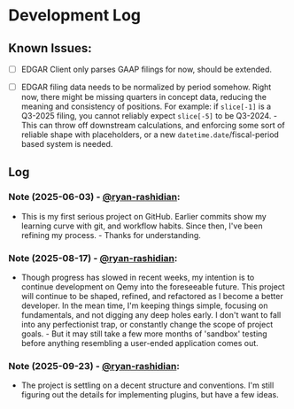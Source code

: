 # Development Log

## Known Issues:

- [ ] EDGAR Client only parses GAAP filings for now, should be extended.
- [ ] EDGAR filing data needs to be normalized by period somehow. Right now, there might be missing quarters in concept data, reducing the meaning and consistency of positions. For example: if `slice[-1]` is a Q3-2025 filing, you cannot reliably expect `slice[-5]` to be Q3-2024. - This can throw off downstream calculations, and enforcing some sort of reliable shape with placeholders, or a new `datetime.date`/fiscal-period based system is needed.


## Log

### Note (2025-06-03) - [@ryan-rashidian](https://github.com/ryan-rashidian):

- This is my first serious project on GitHub. Earlier commits show my learning curve with git, and workflow habits. Since then, I've been refining my process. - Thanks for understanding.

### Note (2025-08-17) - [@ryan-rashidian](https://github.com/ryan-rashidian):

- Though progress has slowed in recent weeks, my intention is to continue development on Qemy into the foreseeable future. This project will continue to be shaped, refined, and refactored as I become a better developer. In the mean time, I'm keeping things simple, focusing on fundamentals, and not digging any deep holes early. I don't want to fall into any perfectionist trap, or constantly change the scope of project goals. - But it may still take a few more months of 'sandbox' testing before anything resembling a user-ended application comes out. 

### Note (2025-09-23) - [@ryan-rashidian](https://github.com/ryan-rashidian):

- The project is settling on a decent structure and conventions. I'm still figuring out the details for implementing plugins, but have a few ideas.

